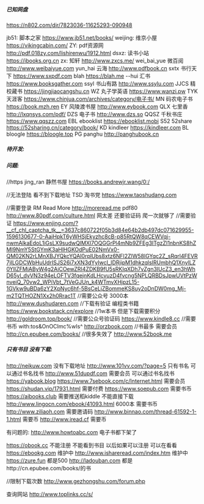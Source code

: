 ##### 已知网盘
https://n802.com/dir/7823036-11625293-090948

jb51:       脚本之家  https://www.jb51.net/books/
weijing:    维京小屋    https://vikingcabin.com/
ZY:    pdf资源网  http://pdf.018zy.com/lishirenwu/1912.html
dsxz:       读书小站  https://ibooks.org.cn
zx:         知轩  http://www.zxcs.me/
wei_bai_yue 微百阅 http://www.weibaiyue.com
yun_hai     云海  http://www.pdfbook.cn
sxtx        书行天下 https://www.sxpdf.com
blah        https://blah.me
--hui         汇书  https://www.booksgather.com
ssyl        书山有路  http://www.ssylu.com
JJCS        精校藏书  https://jingjiaocangshu.cn
WZ          丸子学英语   https://www.wanzi.pw
TYK         天涯客     https://www.chinjua.com/archives/category/电子书/
MN          码农电子书   https://book.mzh.ren
EY          风陵渡书屋  http://www.eybook.com
QLX         七里香     http://lxqnsys.com/pdf/
DZS         电子书     http://www.dzs.so
QQSZ        千秋书庄    https://www.qqszz.com
EBL         ebooklist    https://ebooklist.mobi
S52         52share     https://52sharing.cn/category/book/
KD          kindleer    https://kindleer.com
BL          bloogle   https://bloogle.top
PG          panghu      http://panghubook.cn

##### 待开发:

##### 问题:
//https
jing_ran    静然书屋 https://books.andrewjr.wang/0:/

//无法登陆 看不到下载地址
TSD         淘书党     https://www.taoshudang.com

//需要登录
RM          Read More http://moreread.me
pdf80       http://www.80pdf.com/culture.html  网太差 还要验证码 爬一次就够了
//需要验证
https://www.enjing.com/?__cf_chl_captcha_tk__=3637c860722f05b3d84e64b2db497dc071629955-1596130677-0-AajHpkT6yWHSjEkyzhc8cB-p85RtQW8qCEWVqj-nwmAlkaEdoL1iGsLX9sudwQlMXl7OQGGrPl4mNb9ZFEg3ITgzZI1nbnKS8hZMI9NmY5StGYmK3aHlHGKOdPuE02NmVx0-QM02KN2rLMnXBJYQkcYQAI0rplUbs8xtz6NFl2ZlW58lGYqc2Z_sRqrl4FEVR7jILGDCWbHuUdrISJS26i7xXN3dYyIwcI_IDRjipM1dhkzqlsIRUmbhQ1XnylLZ0YIlZFMiAByW4g2AiCOewZRI4ZDKB9fU5sRKIqXDh7vZgn3IUcZ3_en3hWhD65yl_dvVN3z94eLOFTV3fqejnKdLHcvuzD4fvcng5NPLQRBDsJpwUVtPzWnveiQ_70vw2_WPiVbt_7tVeGJUn_k4WTmvXHjpzL15-1GVkw9uBDa6zY2XpNyc6hf-5BsCeLjZBommeKS8uy2oDnDW0mg_Mj-m2TQTHOZN1Xx2h0Rrac1T
//需要公众号  3000本
http://www.dushudaren.com
//下载有验证 编程类书籍
https://www.bookstack.cn/explore
//1w本书 但是下载需要积分
http://goldroom.top/book/
//需要公众号验证码
https://www.kindle8.cc
//需要书币
with:tos&OnOCImc%wIs^
http://orzbook.com
//书最多 需要会员
http://cn.epubee.com/books/
//很多失效了
http://www.52book.me

##### 只有书目 没有下载:
http://neikuw.com               没有下载地址
http://www.101vv.com/?page=5    只有书名 可以通过书名找书
http://www.51dupdf.com          需要会员 可以通过书名找书
https://yabook.blog
https://www.7sebook.com/c/Internet.html 需要会员
https://shudan.vip/17931.html   需要付费
https://www.soepub.com          需要书币
https://aibooks.club            需要推送稻kiddle 不能直接下载
http://www.lingocn.com/ebook/41093.html     6000本 需要书币
http://www.ziliaoh.com          需要邀请码
http://www.binnao.com/thread-61592-1-1.html     需要币
http://www.iread.cf             需要币

有问题的:
http://www.howtoabc.com     电子书都下架了

https://obook.cc    不能注册 不能看到书目 以后如果可以注册 可以在看看
https://ebookg.com  维护中
http://www.ishareread.com/index.htm  维护中
https://zure.fun    都是500
http://ladouban.com 都是http://cn.epubee.com/books/的书

//限制下载次数
http://www.gezhongshu.com/forum.php


查询网站
http://www.toplinks.cc/s/
